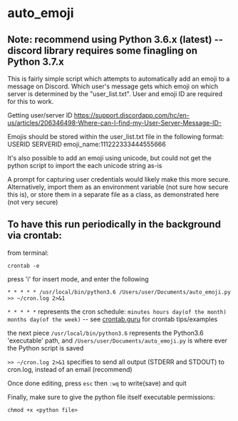 # auto_emoji

## Note: recommend using Python 3.6.x (latest) -- discord library requires some finagling on Python 3.7.x

This is fairly simple script which attempts to automatically add an emoji to a message on Discord. Which user's message gets which emoji on which server is determined by the "user_list.txt". User and emoji ID are required for this to work.

Getting user/server ID
https://support.discordapp.com/hc/en-us/articles/206346498-Where-can-I-find-my-User-Server-Message-ID-

Emojis should be stored within the user_list.txt file in the following format:
USERID SERVERID emoji_name:111222333444555666

It's also possible to add an emoji using unicode, but could not get the python script to import the each unicode string as-is

A prompt for capturing user credentials would likely make this more secure. Alternatively, import them as an environment variable (not sure how secure this is), or store them in a separate file as a class, as demonstrated here (not very secure) 

## To have this run periodically in the background via crontab:

from terminal:
    
    crontab -e
    
press 'i' for insert mode, and enter the following

    * * * * * /usr/local/bin/python3.6 /Users/user/Documents/auto_emoji.py >> ~/cron.log 2>&1
    
`* * * * *` represents the cron schedule: `minutes hours day(of the month) months day(of the week)` -- see [crontab.guru](https://crontab.guru/) for crontab tips/examples 

the next piece `/usr/local/bin/python3.6` represents the Python3.6 'executable' path, and `/Users/user/Documents/auto_emoji.py` is where ever the Python script is saved

`>> ~/cron.log 2>&1` specifies to send all output (STDERR and STDOUT) to cron.log, instead of an email (recommend)

Once done editing, press `esc` then `:wq` to write(save) and quit

Finally, make sure to give the python file itself executable permissions:

`chmod +x <python file>`

